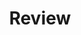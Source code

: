 ---
layout: list
type: category
title: Review
slug: review
sidebar: true
order: 3
description: >
  궁금한 것은 못참아서 만든 리뷰
---
